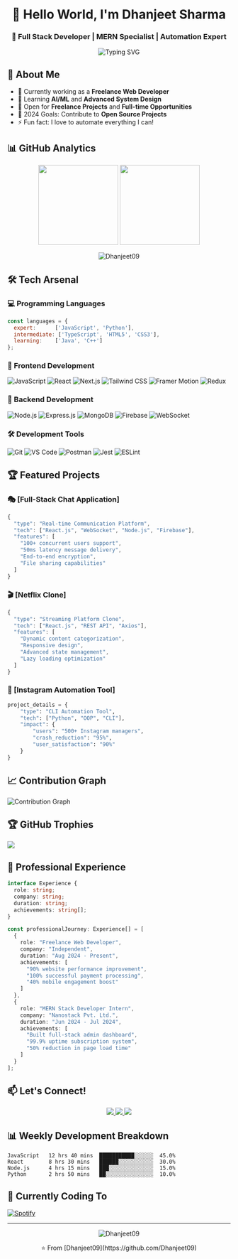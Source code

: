 <h1 align="center">👋 Hello World, I'm Dhanjeet Sharma</h1>
<h3 align="center">🚀 Full Stack Developer | MERN Specialist | Automation Expert</h3>

<p align="center">
  <img src="https://readme-typing-svg.herokuapp.com?font=Fira+Code&pause=1000&random=false&width=435&lines=Full+Stack+Developer;MERN+Stack+Enthusiast;Next.js+Developer;Python+Automation+Expert" alt="Typing SVG" />
</p>

## 🌟 About Me
- 🔭 Currently working as a **Freelance Web Developer**
- 🌱 Learning **AI/ML** and **Advanced System Design**
- 💼 Open for **Freelance Projects** and **Full-time Opportunities**
- 🎯 2024 Goals: Contribute to **Open Source Projects**
- ⚡ Fun fact: I love to automate everything I can!

## 📊 GitHub Analytics
<p align="center">
  <img height="180em" src="https://github-readme-stats.vercel.app/api?username=Dhanjeet09&show_icons=true&theme=radical"/>
  <img height="180em" src="https://github-readme-stats.vercel.app/api/top-langs/?username=Dhanjeet09&layout=compact&theme=radical"/>
</p>

<p align="center">
  <img src="https://github-readme-streak-stats.herokuapp.com/?user=Dhanjeet09&theme=radical" alt="Dhanjeet09" />
</p>

## 🛠️ Tech Arsenal

### 💻 Programming Languages
```javascript
const languages = {
  expert:      ['JavaScript', 'Python'],
  intermediate: ['TypeScript', 'HTML5', 'CSS3'],
  learning:    ['Java', 'C++']
};
```

### 🎨 Frontend Development
![JavaScript](https://img.shields.io/badge/-JavaScript-F7DF1E?style=for-the-badge&logo=javascript&logoColor=black)
![React](https://img.shields.io/badge/-React-61DAFB?style=for-the-badge&logo=react&logoColor=black)
![Next.js](https://img.shields.io/badge/-Next.js-000000?style=for-the-badge&logo=next.js&logoColor=white)
![Tailwind CSS](https://img.shields.io/badge/-Tailwind_CSS-38B2AC?style=for-the-badge&logo=tailwind-css&logoColor=white)
![Framer Motion](https://img.shields.io/badge/-Framer_Motion-0055FF?style=for-the-badge&logo=framer&logoColor=white)
![Redux](https://img.shields.io/badge/-Redux-764ABC?style=for-the-badge&logo=redux&logoColor=white)

### 🔧 Backend Development
![Node.js](https://img.shields.io/badge/-Node.js-339933?style=for-the-badge&logo=node.js&logoColor=white)
![Express.js](https://img.shields.io/badge/-Express.js-000000?style=for-the-badge&logo=express&logoColor=white)
![MongoDB](https://img.shields.io/badge/-MongoDB-47A248?style=for-the-badge&logo=mongodb&logoColor=white)
![Firebase](https://img.shields.io/badge/-Firebase-FFCA28?style=for-the-badge&logo=firebase&logoColor=black)
![WebSocket](https://img.shields.io/badge/-WebSocket-010101?style=for-the-badge&logo=socket.io&logoColor=white)

### 🛠️ Development Tools
![Git](https://img.shields.io/badge/-Git-F05032?style=for-the-badge&logo=git&logoColor=white)
![VS Code](https://img.shields.io/badge/-VS_Code-007ACC?style=for-the-badge&logo=visual-studio-code&logoColor=white)
![Postman](https://img.shields.io/badge/-Postman-FF6C37?style=for-the-badge&logo=postman&logoColor=white)
![Jest](https://img.shields.io/badge/-Jest-C21325?style=for-the-badge&logo=jest&logoColor=white)
![ESLint](https://img.shields.io/badge/-ESLint-4B32C3?style=for-the-badge&logo=eslint&logoColor=white)

## 🏆 Featured Projects

### 🎭 [Full-Stack Chat Application]
```javascript
{
  "type": "Real-time Communication Platform",
  "tech": ["React.js", "WebSocket", "Node.js", "Firebase"],
  "features": [
    "100+ concurrent users support",
    "50ms latency message delivery",
    "End-to-end encryption",
    "File sharing capabilities"
  ]
}
```

### 🎬 [Netflix Clone]
```javascript
{
  "type": "Streaming Platform Clone",
  "tech": ["React.js", "REST API", "Axios"],
  "features": [
    "Dynamic content categorization",
    "Responsive design",
    "Advanced state management",
    "Lazy loading optimization"
  ]
}
```

### 📱 [Instagram Automation Tool]
```python
project_details = {
    "type": "CLI Automation Tool",
    "tech": ["Python", "OOP", "CLI"],
    "impact": {
        "users": "500+ Instagram managers",
        "crash_reduction": "95%",
        "user_satisfaction": "90%"
    }
}
```

## 📈 Contribution Graph
![Contribution Graph](https://activity-graph.herokuapp.com/graph?username=Dhanjeet09&theme=radical)

## 🏆 GitHub Trophies
![](https://github-profile-trophy.vercel.app/?username=Dhanjeet09&theme=radical&no-frame=false&no-bg=false&margin-w=4)

## 💼 Professional Experience
```typescript
interface Experience {
  role: string;
  company: string;
  duration: string;
  achievements: string[];
}

const professionalJourney: Experience[] = [
  {
    role: "Freelance Web Developer",
    company: "Independent",
    duration: "Aug 2024 - Present",
    achievements: [
      "90% website performance improvement",
      "100% successful payment processing",
      "40% mobile engagement boost"
    ]
  },
  {
    role: "MERN Stack Developer Intern",
    company: "Nanostack Pvt. Ltd.",
    duration: "Jun 2024 - Jul 2024",
    achievements: [
      "Built full-stack admin dashboard",
      "99.9% uptime subscription system",
      "50% reduction in page load time"
    ]
  }
];
```

## 📫 Let's Connect!
<p align="center">
  <a href="mailto:dhanjeetsharma7@gmail.com">
    <img src="https://img.shields.io/badge/-Email-red?style=for-the-badge&logo=gmail&logoColor=white"/>
  </a>
  <a href="https://linkedin.com/in/your-profile">
    <img src="https://img.shields.io/badge/-LinkedIn-0077B5?style=for-the-badge&logo=linkedin&logoColor=white"/>
  </a>
  <a href="https://github.com/Dhanjeet09">
    <img src="https://img.shields.io/badge/-GitHub-181717?style=for-the-badge&logo=github&logoColor=white"/>
  </a>
</p>

## 📊 Weekly Development Breakdown
```text
JavaScript   12 hrs 40 mins  ███████████░░░░░░  45.0%
React        8 hrs 30 mins   ██████░░░░░░░░░░░  30.0%
Node.js      4 hrs 15 mins   ███░░░░░░░░░░░░░░  15.0%
Python       2 hrs 50 mins   ██░░░░░░░░░░░░░░░  10.0%
```

## 🎵 Currently Coding To
[![Spotify](https://novatorem-nu-seven.vercel.app/api/spotify)](https://open.spotify.com/user/YOUR_SPOTIFY_ID)

---
<p align="center">
  <img src="https://komarev.com/ghpvc/?username=Dhanjeet09&label=Profile%20views&color=0e75b6&style=flat" alt="Dhanjeet09" />
</p>

<p align="center">⭐️ From [Dhanjeet09](https://github.com/Dhanjeet09)</p>